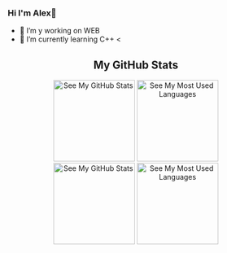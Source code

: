 ### Hi I'm Alex👋


- 🔭 I’m y working on WEB
- 🌱 I’m currently learning C++
<
<!-- GitHub stats -->
<h2 align="center">My GitHub Stats</h2>

<!-- DarkMode -->
<div align="center">
	<a href="https://github-readme-stats.vercel.app/api?custom_title=GitHub%20Stats&show_icons=true&hide_rank=false&count_private=true&disable_animations=true&username=fy5tew&cache_seconds=1800&locale=en&border_color=57a5fe&theme=github_dark#gh-dark-mode-only">
		<img
		src="https://github-readme-stats.vercel.app/api?custom_title=GitHub%20Stats&show_icons=true&hide_rank=false&count_private=true&disable_animations=true&username=OlegSitko&cache_seconds=1800&locale=en&border_color=57a5fe&theme=github_dark#gh-dark-mode-only"
		alt="See My GitHub Stats"
		height=160
	/></a>
	<a href="https://github-readme-stats.vercel.app/api/top-langs/?custom_title=Most%20Used%20Languages&layout=compact&langs_count=10&username=OlegSitko&cache_seconds=1800&locale=en&border_color=57a5fe&theme=github_dark#gh-dark-mode-only">
		<img
		src="https://github-readme-stats.vercel.app/api/top-langs/?custom_title=Most%20Used%20Languages&layout=compact&langs_count=10&username=OlegSitko&cache_seconds=1800&locale=en&border_color=57a5fe&theme=github_dark#gh-dark-mode-only"
		alt="See My Most Used Languages"
		height=160
	/></a>
</div>

<!-- LightMode -->
<div align="center">
	<a href="https://github-readme-stats.vercel.app/api?custom_title=GitHub%20Stats&show_icons=true&hide_rank=false&count_private=true&disable_animations=true&username=OlegSitko&cache_seconds=1800&locale=en&border_color=57a5fe&theme=github_light#gh-light-mode-only">
		<img
		src="https://github-readme-stats.vercel.app/api?custom_title=GitHub%20Stats&show_icons=true&hide_rank=false&count_private=true&disable_animations=true&username=OlegSitko&cache_seconds=1800&locale=en&border_color=57a5fe&theme=github_light#gh-light-mode-only"
		alt="See My GitHub Stats"
		height=160
	/></a>
	<a href="https://github-readme-stats.vercel.app/api/top-langs/?custom_title=Most%20Used%20Languages&layout=compact&langs_count=10&username=fy5tew&cache_seconds=1800&locale=en&border_color=57a5fe&theme=github_light#gh-light-mode-only">
		<img
		src="https://github-readme-stats.vercel.app/api/top-langs/?custom_title=Most%20Used%20Languages&layout=compact&langs_count=10&username=fy5tew&cache_seconds=1800&locale=en&border_color=57a5fe&theme=github_light#gh-light-mode-only"
		alt="See My Most Used Languages"
		height=160
	/></a>
</div>
